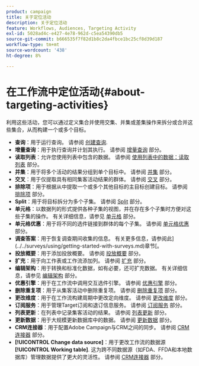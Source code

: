 ```yaml
---
product: campaign
title: 关于定位活动
description: 关于定位活动
feature: Workflows, Audiences, Targeting Activity
exl-id: 5028ad4c-e427-4e78-962d-c5ea54390db5
source-git-commit: b666535f7f82d1b8c2da4fbce1bc25cf8d39d187
workflow-type: tm+mt
source-wordcount: '438'
ht-degree: 8%

---
```


# 在工作流中定位活动{#about-targeting-activities}



利用这些活动，您可以通过定义集合并使用交集、并集或差集操作来拆分或合并这些集合，从而构建一个或多个目标。

* **查询**：用于运行查询。 请参阅 [创建查询](query.md#creating-a-query).
* **增量查询**：用于执行查询并计划其执行。 请参阅 [增量查询](incremental-query.md) 部分。
* **读取列表**：允许您使用列表中包含的数据。 请参阅 [使用列表中的数据：读取列表](../../platform/using/import-export-workflows.md#using-data-from-a-list--read-list) 部分。
* **并集**：用于将多个活动的结果分组到单个目标中。 请参阅 [并集](union.md) 部分。
* **交叉**：用于仅提取具有相同集客活动结果的群体。 请参阅 [交叉](intersection.md) 部分。
* **排除项**：用于根据从中提取一个或多个其他目标的主目标创建目标。 请参阅 [排除项](exclusion.md) 部分。
* **Split**：用于将目标拆分为多个子集。 请参阅 [Split](split.md) 部分。
* **单元格**：以数据列的形式提供各种子集的视图，并在存在多个子集时方便对这些子集的操作。 有关详细信息，请参见 [单元格](cells.md) 部分。
* **单元格优惠**：用于将不同的选件链接到群体的每个子集。 请参阅 [单元格优惠](offers-by-cell.md) 部分。
* **调查答案**：用于恢复调查期间收集的信息。 有关更多信息，请参阅此](../../surveys/using/getting-started-with-surveys.md)章节[。
* **投放概要**：用于添加投放概要。 请参阅 [投放概要](../../workflow/using/delivery-outline.md) 部分。
* **扩充**：用于向工作表或工作流添加列。 请参阅 [扩充](../../workflow/using/enrichment.md) 部分。
* **编辑架构**：用于转换和标准化数据，如有必要，还可扩充数据。 有关详细信息，请参见 [编辑架构](../../workflow/using/edit-schema.md) 部分。
* **优惠引擎**：用于在工作流中调用交互选件引擎。 请参阅 [优惠引擎](../../workflow/using/offer-engine.md) 部分。
* **删除重复项**：用于从集客活动中删除重复项。 请参阅 [删除重复项](../../workflow/using/deduplication.md) 部分。
* **更改维度**：用于在工作流构建周期中更改定向维度。 请参阅 [更改维度](../../workflow/using/change-dimension.md) 部分。
* **订阅服务**：用于管理Target订阅和退订信息服务。 请参阅 [订阅服务](../../workflow/using/subscription-services.md) 部分。
* **列表更新**：在列表中记录集客活动的结果。 请参阅 [列表更新](../../workflow/using/list-update.md) 部分。
* **更新数据**：用于大规模更新数据库中的数据。 请参阅 [更新数据](../../workflow/using/update-data.md) 部分。
* **CRM连接器**：用于配置Adobe Campaign与CRM之间的同步。 请参阅 [CRM连接器](../../workflow/using/crm-connector.md) 部分。
* **[!UICONTROL Change data source]**：用于更改工作流的数据源 **[!UICONTROL Working table]**. 这为跨不同数据源（如FDA、FFDA和本地数据库）管理数据提供了更大的灵活性。 请参阅 [CRM连接器](../../workflow/using/change-data-source.md) 部分。
